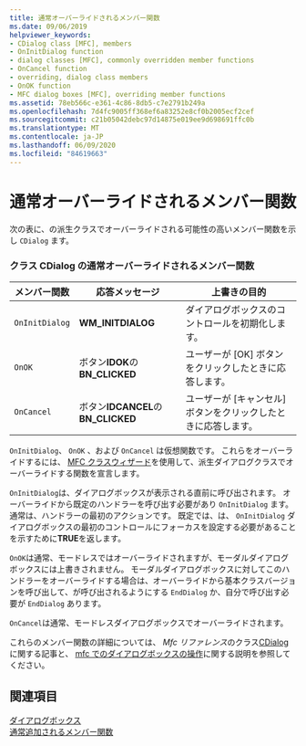 ```yaml
---
title: 通常オーバーライドされるメンバー関数
ms.date: 09/06/2019
helpviewer_keywords:
- CDialog class [MFC], members
- OnInitDialog function
- dialog classes [MFC], commonly overridden member functions
- OnCancel function
- overriding, dialog class members
- OnOK function
- MFC dialog boxes [MFC], overriding member functions
ms.assetid: 78eb566c-e361-4c86-8db5-c7e2791b249a
ms.openlocfilehash: 7d4fc9005ff368ef6a83252e8cf0b2005ecf2cef
ms.sourcegitcommit: c21b05042debc97d14875e019ee9d698691ffc0b
ms.translationtype: MT
ms.contentlocale: ja-JP
ms.lasthandoff: 06/09/2020
ms.locfileid: "84619663"
---
```

# <a name="commonly-overridden-member-functions"></a>通常オーバーライドされるメンバー関数

次の表に、の派生クラスでオーバーライドされる可能性の高いメンバー関数を示し `CDialog` ます。

### <a name="commonly-overridden-member-functions-of-class-cdialog"></a>クラス CDialog の通常オーバーライドされるメンバー関数

|メンバー関数|応答メッセージ|上書きの目的|
|---------------------|----------------------------|-----------------------------|
|`OnInitDialog`|**WM_INITDIALOG**|ダイアログボックスのコントロールを初期化します。|
|`OnOK`|ボタン**IDOK**の**BN_CLICKED**|ユーザーが [OK] ボタンをクリックしたときに応答します。|
|`OnCancel`|ボタン**IDCANCEL**の**BN_CLICKED**|ユーザーが [キャンセル] ボタンをクリックしたときに応答します。|

`OnInitDialog`、 `OnOK` 、および `OnCancel` は仮想関数です。 これらをオーバーライドするには、 [MFC クラスウィザード](reference/mfc-class-wizard.md)を使用して、派生ダイアログクラスでオーバーライドする関数を宣言します。

`OnInitDialog`は、ダイアログボックスが表示される直前に呼び出されます。 オーバーライドから既定のハンドラーを呼び出す必要があり `OnInitDialog` ます。通常は、ハンドラーの最初のアクションです。 既定では、は、 `OnInitDialog` ダイアログボックスの最初のコントロールにフォーカスを設定する必要があることを示すために**TRUE**を返します。

`OnOK`は通常、モードレスではオーバーライドされますが、モーダルダイアログボックスには上書きされません。 モーダルダイアログボックスに対してこのハンドラーをオーバーライドする場合は、オーバーライドから基本クラスバージョンを呼び出して、が呼び出されるようにする `EndDialog` か、自分で呼び出す必要が `EndDialog` あります。

`OnCancel`は通常、モードレスダイアログボックスでオーバーライドされます。

これらのメンバー関数の詳細については、 *Mfc リファレンス*のクラス[CDialog](reference/cdialog-class.md)に関する記事と、 [mfc でのダイアログボックスの操作](life-cycle-of-a-dialog-box.md)に関する説明を参照してください。

## <a name="see-also"></a>関連項目

[ダイアログボックス](dialog-boxes.md)<br/>
[通常追加されるメンバー関数](commonly-added-member-functions.md)
